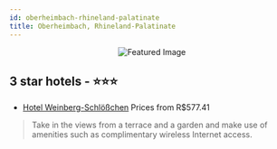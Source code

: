 ```yaml
---
id: oberheimbach-rhineland-palatinate
title: Oberheimbach, Rhineland-Palatinate
---
```


<center><img src="https://i.travelapi.com/hotels/16000000/15730000/15728000/15727962/44c547a6_z.jpg" alt="Featured Image" /></center>


##  3 star hotels - ⭐️⭐️⭐️

-    [Hotel Weinberg-Schlößchen](https://us.hurb.com/hotels/oberheimbach/hotel-weinberg-schlosschen-JNP-JP202395?cmp=18055) Prices from R$577.41
   > Take in the views from a terrace and a garden and make use of amenities such as complimentary wireless Internet access.
